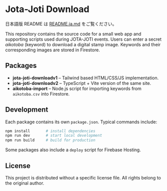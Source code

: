 # Jota-Joti Download
日本語版 README は [README.ja.md](README.ja.md) をご覧ください。

This repository contains the source code for a small web app and supporting scripts used during JOTA-JOTI events. Users can enter a secret *aikotoba* (keyword) to download a digital stamp image. Keywords and their corresponding images are stored in Firestore.

## Packages

- **jota-joti-downloadv1** – Tailwind based HTML/CSS/JS implementation.
- **jota-joti-downloadv2** – TypeScript + Vite version of the same site.
- **aikotoba-import** – Node.js script for importing keywords from `aikotoba.csv` into Firestore.

## Development

Each package contains its own `package.json`. Typical commands include:

```bash
npm install       # install dependencies
npm run dev       # start local development
npm run build     # build for production
```

Some packages also include a `deploy` script for Firebase Hosting.

## License

This project is distributed without a specific license file. All rights belong to the original author.
